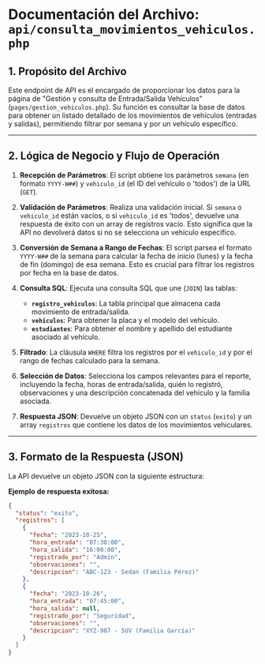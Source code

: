 # Documentación del Archivo: `api/consulta_movimientos_vehiculos.php`

## 1. Propósito del Archivo

Este endpoint de API es el encargado de proporcionar los datos para la página de "Gestión y consulta de Entrada/Salida Vehículos" (`pages/gestion_vehiculos.php`). Su función es consultar la base de datos para obtener un listado detallado de los movimientos de vehículos (entradas y salidas), permitiendo filtrar por semana y por un vehículo específico.

---

## 2. Lógica de Negocio y Flujo de Operación

1.  **Recepción de Parámetros**: El script obtiene los parámetros `semana` (en formato `YYYY-W##`) y `vehiculo_id` (el ID del vehículo o 'todos') de la URL (`GET`).

2.  **Validación de Parámetros**: Realiza una validación inicial. Si `semana` o `vehiculo_id` están vacíos, o si `vehiculo_id` es 'todos', devuelve una respuesta de éxito con un array de registros vacío. Esto significa que la API no devolverá datos si no se selecciona un vehículo específico.

3.  **Conversión de Semana a Rango de Fechas**: El script parsea el formato `YYYY-W##` de la semana para calcular la fecha de inicio (lunes) y la fecha de fin (domingo) de esa semana. Esto es crucial para filtrar los registros por fecha en la base de datos.

4.  **Consulta SQL**: Ejecuta una consulta SQL que une (`JOIN`) las tablas:
    *   **`registro_vehiculos`**: La tabla principal que almacena cada movimiento de entrada/salida.
    *   **`vehiculos`**: Para obtener la placa y el modelo del vehículo.
    *   **`estudiantes`**: Para obtener el nombre y apellido del estudiante asociado al vehículo.

5.  **Filtrado**: La cláusula `WHERE` filtra los registros por el `vehiculo_id` y por el rango de fechas calculado para la semana.

6.  **Selección de Datos**: Selecciona los campos relevantes para el reporte, incluyendo la fecha, horas de entrada/salida, quién lo registró, observaciones y una descripción concatenada del vehículo y la familia asociada.

7.  **Respuesta JSON**: Devuelve un objeto JSON con un `status` (`exito`) y un array `registros` que contiene los datos de los movimientos vehiculares.

---

## 3. Formato de la Respuesta (JSON)

La API devuelve un objeto JSON con la siguiente estructura:

**Ejemplo de respuesta exitosa:**
```json
{
  "status": "exito",
  "registros": [
    {
      "fecha": "2023-10-25",
      "hora_entrada": "07:30:00",
      "hora_salida": "16:00:00",
      "registrado_por": "Admin",
      "observaciones": "",
      "descripcion": "ABC-123 - Sedan (Familia Pérez)"
    },
    {
      "fecha": "2023-10-26",
      "hora_entrada": "07:45:00",
      "hora_salida": null,
      "registrado_por": "Seguridad",
      "observaciones": "",
      "descripcion": "XYZ-987 - SUV (Familia García)"
    }
  ]
}
```

